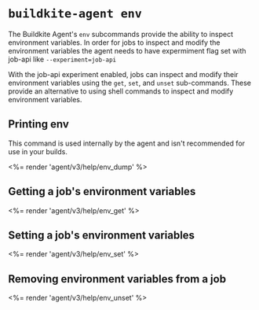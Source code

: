 # `buildkite-agent env`

The Buildkite Agent's `env` subcommands provide the ability to inspect environment variables. In order for jobs to inspect and modify the environment variables the agent needs to have expermiment flag set with job-api like `--experiment=job-api`

With the job-api experiment enabled, jobs can inspect and modify their environment variables using the `get`, `set`, and `unset` sub-commands. These provide an alternative to using shell commands to inspect and modify environment variables.

## Printing env

This command is used internally by the agent and isn't recommended for use in your builds.

<%= render 'agent/v3/help/env_dump' %>

## Getting a job's environment variables

<%= render 'agent/v3/help/env_get' %>

## Setting a job's environment variables

<%= render 'agent/v3/help/env_set' %>

## Removing environment variables from a job

<%= render 'agent/v3/help/env_unset' %>
